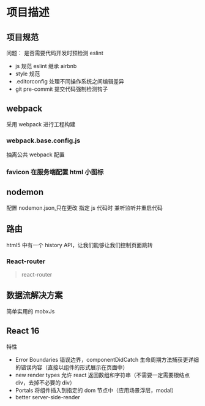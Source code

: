# 项目描述

## 项目规范

问题： 是否需要代码开发时预检测 eslint

- js 规范 eslint 继承 airbnb
- style 规范
- .editorconfig 处理不同操作系统之间编辑差异
- git pre-commit 提交代码强制检测钩子

## webpack

采用 webpack 进行工程构建

### webpack.base.config.js

抽离公共 webpack 配置

### favicon 在服务端配置 html 小图标

## nodemon

配置 nodemon.json,只在更改 指定 js 代码时 兼听监听并重启代码

## 路由

html5 中有一个 history API，让我们能够让我们控制页面跳转

### React-router

> react-router

## 数据流解决方案

简单实用的 mobxJs

## React 16

特性

- Error Boundaries 错误边界，componentDidCatch 生命周期方法捕获更详细的错误内容（直接以组件的形式展示在页面中）
- new render types 允许 react 返回数组和字符串（不需要一定需要根结点 div，去掉不必要的 div）
- Portals 将组件插入到指定的 dom 节点中（应用场景浮层，modal）
- better server-side-render
